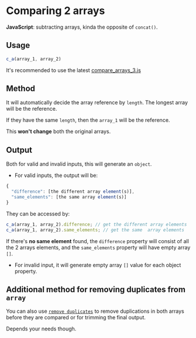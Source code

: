# Comparing 2 arrays
**JavaScript**: subtracting arrays, kinda the opposite of `concat()`.

## Usage

```javascript
c_a(array_1, array_2)
```

It's recommended to use the latest [compare_arrays_3.js](https://github.com/monkeyraptor/compare_2_arrays/blob/master/compare_arrays_3.js)


## Method

It will automatically decide the array reference by `length`. The longest array will be the reference.

If they have the same `length`, then the `array_1` will be the reference.

This **won't change** both the original arrays.

## Output

Both for valid and invalid inputs, this will generate an `object`.

- For valid inputs, the output will be:
```javascript
{
  "difference": [the different array element(s)],
  "same_elements": [the same array element(s)]
}
```
They can be accessed by:
  ```javascript
  c_a(array_1, array_2).difference; // get the different array elements
  c_a(array_1, array_2).same_elements; // get the same  array elements
  ```
  If there's **no same element** found, the `difference` property will consist of all the 2 arrays elements, and the `same_elements` property will have empty array `[]`.

- For invalid input, it will generate empty array `[]` value for each object property.

## Additional method for removing duplicates from `array`

You can also use [`remove duplicates`](https://github.com/monkeyraptor/remove_duplicates) to remove duplications in both arrays before they are compared or for trimming the final output.

Depends your needs though.

